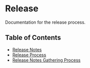 # Release

Documentation for the release process.

## Table of Contents

* [Release Notes](release-notes.md)
* [Release Process](release-process.md)
* [Release Notes Gathering Process](release-notes-gathering-process.md)
